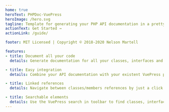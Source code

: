 ```yaml
---
home: true
heroText: PHPDoc-VuePress
heroImage: /hero.svg
tagline: Template for generating your PHP API documentation in a pretty VuePress format
actionText: Get Started →
actionLink: /guide/

footer: MIT Licensed | Copyright © 2018-2020 Nelson Martell

features:
- title: Document all your code
  details: Generate documentation for all your classes, interfaces and traits sorted by namespace. Also, include your global/namespaced functions and constants.

- title: Easy integration
  details: Combine your API documentation with your existent VuePress pages by simply adding the 5 generated files to your sidebar configuration as a group.

- title: Linked references
  details: Navigate between classes/members references by just a click. Get references of inherited members

- title: Searchable elements
  details: Use the VuePress search in toolbar to find classes, interfaces, traits, functions and constants by name.
---
```

